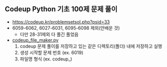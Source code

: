 ## Codeup Python 기초 100제 문제 풀이

- https://codeup.kr/problemsetsol.php?psid=33
- 6059-6062, 6027-6031, 6095-6098 제외(안배운 것)
  * 다만 28-31제외 다 풀긴 풀었음
- [codeup_file_maker.py](https://github.com/leejongeun2/Algorithm/blob/master/codeup/codeup_file_maker.py)
  1. codeup 문제 풀이를 저장하고 있는 같은 디렉토리(폴더) 내에 저장하고 실행
  2. 생성 시작할 문제 번호 (ex. 6019)
  3. 파일명 형식 (ex. codeup\_)

